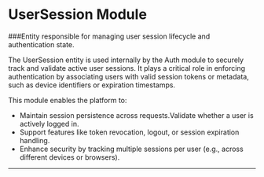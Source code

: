 # UserSession Module

###Entity responsible for managing user session lifecycle and authentication state.

The UserSession entity is used internally by the Auth module to securely track and validate active user sessions. It plays a critical role in enforcing authentication by associating users with valid session tokens or metadata, such as device identifiers or expiration timestamps.

This module enables the platform to:
- Maintain session persistence across requests.Validate whether a user is actively logged in.
- Support features like token revocation, logout, or session expiration handling.
- Enhance security by tracking multiple sessions per user (e.g., across different devices or browsers).

---